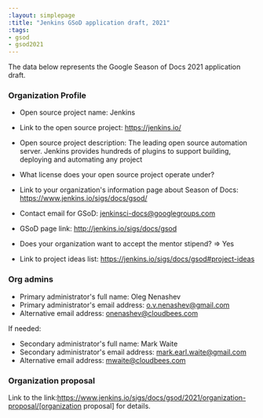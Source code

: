 ```yaml
---
:layout: simplepage
:title: "Jenkins GSoD application draft, 2021"
:tags:
- gsod
- gsod2021
---
```


<!-- This file uses Markdown intentionally.
     We use Markdown to provide answers for the form.
     Instructions are in the organization guide at https://goo.gl/YQN2vs
     The application is actually a plain text, but we use Markdown to follow the GSoC format which is likely to be adopted by GSoD later.
 -->

The data below represents the Google Season of Docs 2021 application draft.

### Organization Profile

* Open source project name: Jenkins
* Link to the open source project: https://jenkins.io/
* Open source project description: The leading open source automation server.  Jenkins provides hundreds of plugins to support building, deploying and automating any project
* What license does your open source project operate under?
* Link to your organization's information page about Season of Docs: https://www.jenkins.io/sigs/docs/gsod/

* Contact email for GSoD: jenkinsci-docs@googlegroups.com
* GSoD page link: http://jenkins.io/sigs/docs/gsod
* Does your organization want to accept the mentor stipend? => Yes
* Link to project ideas list: https://jenkins.io/sigs/docs/gsod#project-ideas

### Org admins

* Primary administrator's full name: Oleg Nenashev
* Primary administrator's email address: o.v.nenashev@gmail.com
* Alternative email address: onenashev@cloudbees.com

If needed:

* Secondary administrator's full name: Mark Waite
* Secondary administrator's email address: mark.earl.waite@gmail.com
* Alternative email address: mwaite@cloudbees.com

### Organization proposal

Link to the link:https://www.jenkins.io/sigs/docs/gsod/2021/organization-proposal/[organization proposal] for details.

